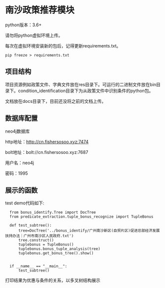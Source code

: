 # 南沙政策推荐模块

python版本：3.6+

请勿将python虚拟环境上传。

每次在虚拟环境安装新的包后，记得更新requirements.txt。

```
pip freeze > requirements.txt
```

## 项目结构

项目资源例如政策文件、字典文件放在res目录下。可运行的二进制文件放在bin目录下。condition_identification目录下为从政策文件中识别条件的python包。

文档放在docs目录下，目前还没将之前的文档上传。

## 数据库配置

neo4j数据库

http地址：http://cn.fishersosoo.xyz:7474

bolt地址：bolt://cn.fishersosoo.xyz:7687

用户名：neo4j

密码：1995

## 展示的函数
test demo代码如下:

      from bonus_identify.Tree import DocTree
      from predicate_extraction.tuple_bonus_recognize import TupleBonus

      def test_subtree():
          tree=DocTree('../bonus_identify/广州南沙新区(自贸片区)促进总部经济发展扶持办法｜广州市南沙区人民政府.txt')
          tree.construct()
          tuplebonus = TupleBonus()
          tuplebonus.bonus_tuple_analysis(tree)
          tuplebonus.get_bonus_tree().show()


      if __name__ == "__main__":
          test_subtree()

打印结果为优惠与条件的关系，以多叉树结构展示
